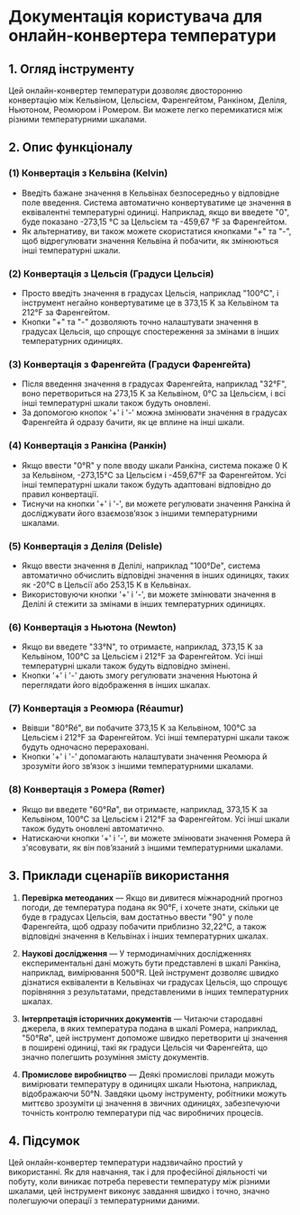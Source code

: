 # Документація користувача для онлайн-конвертера температури

## 1. Огляд інструменту

Цей онлайн-конвертер температури дозволяє двосторонню конвертацію між Кельвіном, Цельсієм, Фаренгейтом, Ранкіном, Деліля, Ньютоном, Реомюром і Ромером. Ви можете легко перемикатися між різними температурними шкалами.

## 2. Опис функціоналу

### (1) **Конвертація з Кельвіна (Kelvin)**

* Введіть бажане значення в Кельвінах безпосередньо у відповідне поле введення. Система автоматично конвертуватиме це значення в еквівалентні температурні одиниці. Наприклад, якщо ви введете "0", буде показано -273,15 °C за Цельсієм та -459,67 °F за Фаренгейтом.
* Як альтернативу, ви також можете скористатися кнопками "+" та "-", щоб відрегулювати значення Кельвіна й побачити, як змінюються інші температурні шкали.

### (2) **Конвертація з Цельсія (Градуси Цельсія)**

* Просто введіть значення в градусах Цельсія, наприклад "100°C", і інструмент негайно конвертуватиме це в 373,15 K за Кельвіном та 212°F за Фаренгейтом.
* Кнопки "+" та "-" дозволяють точно налаштувати значення в градусах Цельсія, що спрощує спостереження за змінами в інших температурних одиницях.

### (3) **Конвертація з Фаренгейта (Градуси Фаренгейта)**

* Після введення значення в градусах Фаренгейта, наприклад "32°F", воно перетвориться на 273,15 K за Кельвіном, 0°C за Цельсієм, і всі інші температурні шкали також будуть оновлені.
* За допомогою кнопок '+' і '-' можна змінювати значення в градусах Фаренгейта й одразу бачити, як це вплине на інші шкали.

### (4) **Конвертація з Ранкіна (Ранкін)**

* Якщо ввести "0°R" у поле вводу шкали Ранкіна, система покаже 0 K за Кельвіном, -273,15°C за Цельсієм і -459,67°F за Фаренгейтом. Усі інші температурні шкали також будуть адаптовані відповідно до правил конвертації.
* Тиснучи на кнопки '+' і '-', ви можете регулювати значення Ранкіна й досліджувати його взаємозв’язок з іншими температурними шкалами.

### (5) **Конвертація з Деліля (Delisle)**

* Якщо ввести значення в Делілі, наприклад "100°De", система автоматично обчислить відповідні значення в інших одиницях, таких як -20°C в Цельсії або 253,15 K в Кельвінах.
* Використовуючи кнопки '+' і '-', ви можете змінювати значення в Делілі й стежити за змінами в інших температурних одиницях.

### (6) **Конвертація з Ньютона (Newton)**

* Якщо ви введете "33°N", то отримаєте, наприклад, 373,15 K за Кельвіном, 100°C за Цельсієм і 212°F за Фаренгейтом. Усі інші температурні шкали також будуть відповідно змінені.
* Кнопки '+' і '-' дають змогу регулювати значення Ньютона й переглядати його відображення в інших шкалах.

### (7) **Конвертація з Реомюра (Réaumur)**

* Ввівши "80°Ré", ви побачите 373,15 K за Кельвіном, 100°C за Цельсієм і 212°F за Фаренгейтом. Усі інші температурні шкали також будуть одночасно перераховані.
* Кнопки '+' і '-' допомагають налаштувати значення Реомюра й зрозуміти його зв’язок з іншими температурними шкалами.

### (8) **Конвертація з Ромера (Rømer)**

* Якщо ви введете "60°Rø", ви отримаєте, наприклад, 373,15 K за Кельвіном, 100°C за Цельсієм і 212°F за Фаренгейтом. Усі інші шкали також будуть оновлені автоматично.
* Натискаючи кнопки '+' і '-', ви можете змінювати значення Ромера й з'ясовувати, як він пов’язаний з іншими температурними шкалами.

## 3. Приклади сценаріїв використання

1. **Перевірка метеоданих** — Якщо ви дивитеся міжнародний прогноз погоди, де температура подана як 90°F, і хочете знати, скільки це буде в градусах Цельсія, вам достатньо ввести "90" у поле Фаренгейта, щоб одразу побачити приблизно 32,22°C, а також відповідні значення в Кельвінах і інших температурних шкалах.

2. **Наукові дослідження** — У термодинамічних дослідженнях експериментальні дані можуть бути представлені в шкалі Ранкіна, наприклад, вимірювання 500°R. Цей інструмент дозволяє швидко дізнатися еквіваленти в Кельвінах чи градусах Цельсія, що спрощує порівняння з результатами, представленими в інших температурних шкалах.

3. **Інтерпретація історичних документів** — Читаючи стародавні джерела, в яких температура подана в шкалі Ромера, наприклад, "50°Rø", цей інструмент допоможе швидко перетворити ці значення в поширені одиниці, такі як градуси Цельсія чи Фаренгейта, що значно полегшить розуміння змісту документів.

4. **Промислове виробництво** — Деякі промислові прилади можуть вимірювати температуру в одиницях шкали Ньютона, наприклад, відображаючи 50°N. Завдяки цьому інструменту, робітники можуть миттєво зрозуміти ці значення в звичних одиницях, забезпечуючи точність контролю температури під час виробничих процесів.

## 4. Підсумок

Цей онлайн-конвертер температури надзвичайно простий у використанні. Як для навчання, так і для професійної діяльності чи побуту, коли виникає потреба перевести температуру між різними шкалами, цей інструмент виконує завдання швидко і точно, значно полегшуючи операції з температурними даними.